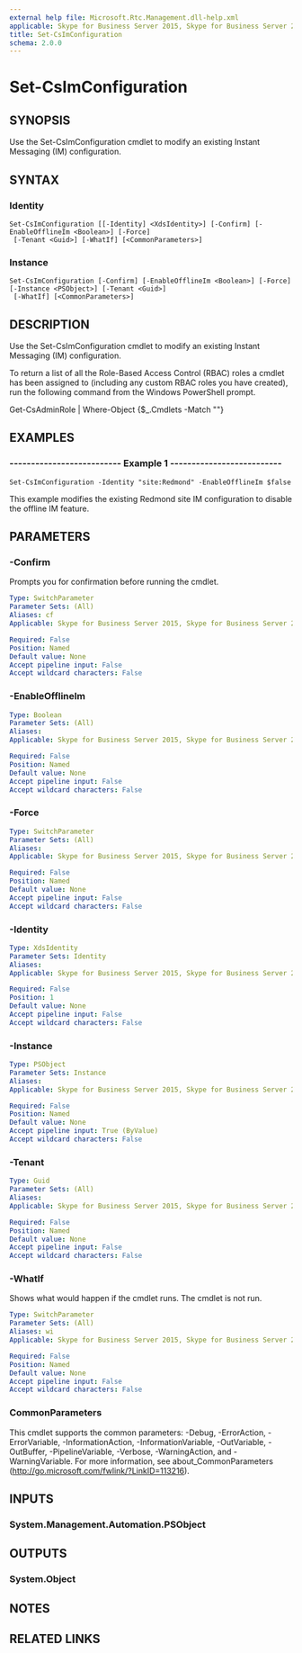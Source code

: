 ```yaml
---
external help file: Microsoft.Rtc.Management.dll-help.xml
applicable: Skype for Business Server 2015, Skype for Business Server 2019
title: Set-CsImConfiguration
schema: 2.0.0
---
```


# Set-CsImConfiguration

## SYNOPSIS
Use the Set-CsImConfiguration cmdlet to modify an existing Instant Messaging (IM) configuration.

## SYNTAX

### Identity
```
Set-CsImConfiguration [[-Identity] <XdsIdentity>] [-Confirm] [-EnableOfflineIm <Boolean>] [-Force]
 [-Tenant <Guid>] [-WhatIf] [<CommonParameters>]
```

### Instance
```
Set-CsImConfiguration [-Confirm] [-EnableOfflineIm <Boolean>] [-Force] [-Instance <PSObject>] [-Tenant <Guid>]
 [-WhatIf] [<CommonParameters>]
```

## DESCRIPTION
Use the Set-CsImConfiguration cmdlet to modify an existing Instant Messaging (IM) configuration.

To return a list of all the Role-Based Access Control (RBAC) roles a cmdlet has been assigned to (including any custom RBAC roles you have created), run the following command from the Windows PowerShell prompt.

Get-CsAdminRole | Where-Object {$_.Cmdlets -Match "<DesiredCmdletName>"}

## EXAMPLES

### -------------------------- Example 1 --------------------------
```
Set-CsImConfiguration -Identity "site:Redmond" -EnableOfflineIm $false
```

This example modifies the existing Redmond site IM configuration to disable the offline IM feature.

## PARAMETERS

### -Confirm
Prompts you for confirmation before running the cmdlet.

```yaml
Type: SwitchParameter
Parameter Sets: (All)
Aliases: cf
Applicable: Skype for Business Server 2015, Skype for Business Server 2019

Required: False
Position: Named
Default value: None
Accept pipeline input: False
Accept wildcard characters: False
```

### -EnableOfflineIm

```yaml
Type: Boolean
Parameter Sets: (All)
Aliases: 
Applicable: Skype for Business Server 2015, Skype for Business Server 2019

Required: False
Position: Named
Default value: None
Accept pipeline input: False
Accept wildcard characters: False
```

### -Force

```yaml
Type: SwitchParameter
Parameter Sets: (All)
Aliases: 
Applicable: Skype for Business Server 2015, Skype for Business Server 2019

Required: False
Position: Named
Default value: None
Accept pipeline input: False
Accept wildcard characters: False
```

### -Identity

```yaml
Type: XdsIdentity
Parameter Sets: Identity
Aliases: 
Applicable: Skype for Business Server 2015, Skype for Business Server 2019

Required: False
Position: 1
Default value: None
Accept pipeline input: False
Accept wildcard characters: False
```

### -Instance

```yaml
Type: PSObject
Parameter Sets: Instance
Aliases: 
Applicable: Skype for Business Server 2015, Skype for Business Server 2019

Required: False
Position: Named
Default value: None
Accept pipeline input: True (ByValue)
Accept wildcard characters: False
```

### -Tenant

```yaml
Type: Guid
Parameter Sets: (All)
Aliases: 
Applicable: Skype for Business Server 2015, Skype for Business Server 2019

Required: False
Position: Named
Default value: None
Accept pipeline input: False
Accept wildcard characters: False
```

### -WhatIf
Shows what would happen if the cmdlet runs.
The cmdlet is not run.

```yaml
Type: SwitchParameter
Parameter Sets: (All)
Aliases: wi
Applicable: Skype for Business Server 2015, Skype for Business Server 2019

Required: False
Position: Named
Default value: None
Accept pipeline input: False
Accept wildcard characters: False
```

### CommonParameters
This cmdlet supports the common parameters: -Debug, -ErrorAction, -ErrorVariable, -InformationAction, -InformationVariable, -OutVariable, -OutBuffer, -PipelineVariable, -Verbose, -WarningAction, and -WarningVariable. For more information, see about_CommonParameters (http://go.microsoft.com/fwlink/?LinkID=113216).

## INPUTS

### System.Management.Automation.PSObject

## OUTPUTS

### System.Object

## NOTES

## RELATED LINKS

